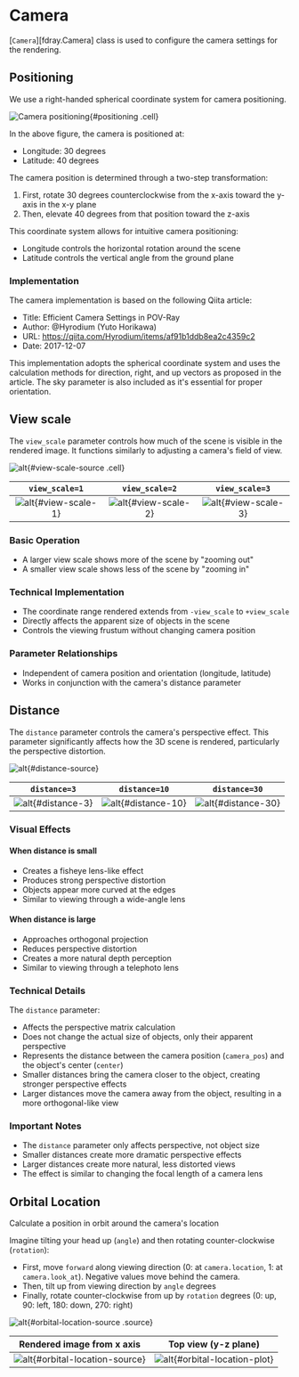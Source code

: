 # Camera

[`Camera`][fdray.Camera] class is used to configure the camera settings
for the rendering.

## Positioning

We use a right-handed spherical coordinate system for camera
positioning.

![Camera positioning](tutorial/camera.ipynb){#positioning .cell}

In the above figure, the camera is positioned at:

- Longitude: 30 degrees
- Latitude: 40 degrees

The camera position is determined through a two-step transformation:

1. First, rotate 30 degrees counterclockwise from the x-axis toward
   the y-axis in the x-y plane
2. Then, elevate 40 degrees from that position toward the z-axis

This coordinate system allows for intuitive camera positioning:

- Longitude controls the horizontal rotation around the scene
- Latitude controls the vertical angle from the ground plane

### Implementation

The camera implementation is based on the following Qiita article:

- Title: Efficient Camera Settings in POV-Ray
- Author: @Hyrodium (Yuto Horikawa)
- URL: <https://qiita.com/Hyrodium/items/af91b1ddb8ea2c4359c2>
- Date: 2017-12-07

This implementation adopts the spherical coordinate system and uses
the calculation methods for direction, right, and up vectors as
proposed in the article. The sky parameter is also included as it's
essential for proper orientation.

## View scale

The `view_scale` parameter controls how much of the scene is visible
in the rendered image. It functions similarly to adjusting a camera's
field of view.

![alt](){#view-scale-source .cell}

|     `view_scale=1`      |     `view_scale=2`      |     `view_scale=3`      |
| :---------------------: | :---------------------: | :---------------------: |
| ![alt](){#view-scale-1} | ![alt](){#view-scale-2} | ![alt](){#view-scale-3} |

### Basic Operation

- A larger view scale shows more of the scene by "zooming out"
- A smaller view scale shows less of the scene by "zooming in"

### Technical Implementation

- The coordinate range rendered extends from `-view_scale` to `+view_scale`
- Directly affects the apparent size of objects in the scene
- Controls the viewing frustum without changing camera position

### Parameter Relationships

- Independent of camera position and orientation (longitude, latitude)
- Works in conjunction with the camera's distance parameter

## Distance

The `distance` parameter controls the camera's perspective effect.
This parameter significantly affects how the 3D scene is rendered,
particularly the perspective distortion.

![alt](){#distance-source}

|     `distance=3`      |     `distance=10`      |     `distance=30`      |
| :-------------------: | :--------------------: | :--------------------: |
| ![alt](){#distance-3} | ![alt](){#distance-10} | ![alt](){#distance-30} |

### Visual Effects

#### When distance is small

- Creates a fisheye lens-like effect
- Produces strong perspective distortion
- Objects appear more curved at the edges
- Similar to viewing through a wide-angle lens

#### When distance is large

- Approaches orthogonal projection
- Reduces perspective distortion
- Creates a more natural depth perception
- Similar to viewing through a telephoto lens

### Technical Details

The `distance` parameter:

- Affects the perspective matrix calculation
- Does not change the actual size of objects, only their apparent
  perspective
- Represents the distance between the camera position (`camera_pos`) and
  the object's center (`center`)
- Smaller distances bring the camera closer to the object, creating
  stronger perspective effects
- Larger distances move the camera away from the object, resulting in a
  more orthogonal-like view

### Important Notes

- The `distance` parameter only affects perspective, not object size
- Smaller distances create more dramatic perspective effects
- Larger distances create more natural, less distorted views
- The effect is similar to changing the focal length of a camera lens

## Orbital Location

Calculate a position in orbit around the camera's location

Imagine tilting your head up (`angle`) and then rotating
counter-clockwise (`rotation`):

- First, move `forward` along viewing direction (0: at `camera.location`,
  1: at `camera.look_at`). Negative values move behind the camera.
- Then, tilt up from viewing direction by `angle` degrees
- Finally, rotate counter-clockwise from up by `rotation` degrees
  (0: up, 90: left, 180: down, 270: right)

![alt](){#orbital-location-source .source}

|     Rendered image from x axis     |       Top view (y-z plane)       |
| :--------------------------------: | :------------------------------: |
| ![alt](){#orbital-location-source} | ![alt](){#orbital-location-plot} |
